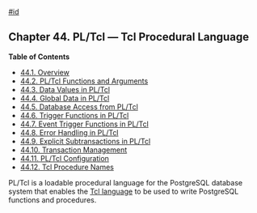[#id](#PLTCL)

## Chapter 44. PL/Tcl — Tcl Procedural Language

**Table of Contents**

  * [44.1. Overview](pltcl-overview)
  * [44.2. PL/Tcl Functions and Arguments](pltcl-functions)
  * [44.3. Data Values in PL/Tcl](pltcl-data)
  * [44.4. Global Data in PL/Tcl](pltcl-global)
  * [44.5. Database Access from PL/Tcl](pltcl-dbaccess)
  * [44.6. Trigger Functions in PL/Tcl](pltcl-trigger)
  * [44.7. Event Trigger Functions in PL/Tcl](pltcl-event-trigger)
  * [44.8. Error Handling in PL/Tcl](pltcl-error-handling)
  * [44.9. Explicit Subtransactions in PL/Tcl](pltcl-subtransactions)
  * [44.10. Transaction Management](pltcl-transactions)
  * [44.11. PL/Tcl Configuration](pltcl-config)
  * [44.12. Tcl Procedure Names](pltcl-procnames)



PL/Tcl is a loadable procedural language for the PostgreSQL database system that enables the [Tcl language](https://www.tcl.tk/) to be used to write PostgreSQL functions and procedures.